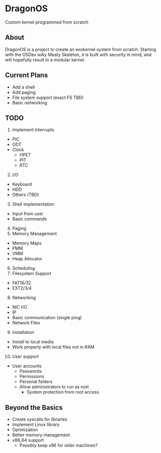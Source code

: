 # DragonOS
Custom kernel programmed from scratch

## About
DragonOS is a project to create an exokernel system from scratch. Starting with the OSDev wiky Meaty Skeleton, it is built with security in mind, and will hopefully result in a modular kernel.

## Current Plans
* Add a shell
* Add paging
* File system support (exact FS TBD)
* Basic networking

## TODO
1. Implement interrupts
  * PIC
  * GDT
  * Clock
    * HPET
    * PIT
    * RTC
2. I/O
  * Keyboard
  * HDD
  * Others (TBD)
3. Shell implementation
  * Input from user
  * Basic commands
4. Paging
5. Memory Management
  * Memory Maps
  * PMM
  * VMM
  * Heap Allocator
6. Scheduling
7. Filesystem Support
  * FAT16/32
  * EXT2/3/4
8. Networking
  * NIC I/O
  * IP
  * Basic communication (single ping)
  * Network Files
9. Installation
  * Install to local media
  * Work properly with local files not in RAM
10. User support
  * User accounts
    * Passwords
    * Permissions
    * Personal folders
    * Allow administrators to run as root
      * System protection from root access

## Beyond the Basics

* Create syscalls for libraries
* Implement Linux library
* Optimization
* Better memory management
* x86_64 support
  * Possibly keep x86 for older machines?


